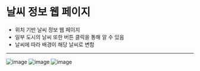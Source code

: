# 날씨 정보 웹 페이지
- 위치 기반 날씨 정보 웹 페이지
- 일부 도시의 날씨 또한 버튼 클릭을 통해 알 수 있음
- 날씨에 따라 배경이 해당 날씨로 변함
-------------
![image](https://github.com/user-attachments/assets/47399f46-af9c-4098-9b51-ed850b99797e)
![image](https://github.com/user-attachments/assets/ef78e92f-9366-4188-aea7-5ebfa53d211f)
![image](https://github.com/user-attachments/assets/c0060c80-442a-476d-bddf-a71fc5f602f5)
